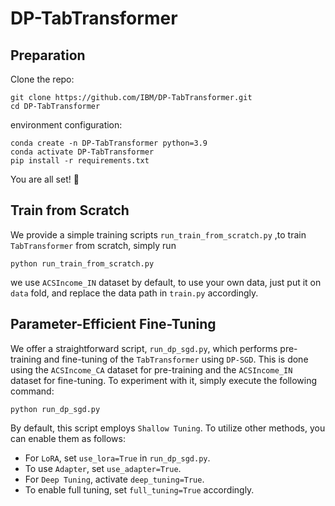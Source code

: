 # DP-TabTransformer
## Preparation

Clone the repo:

```
git clone https://github.com/IBM/DP-TabTransformer.git
cd DP-TabTransformer
```

environment configuration:

```
conda create -n DP-TabTransformer python=3.9
conda activate DP-TabTransformer
pip install -r requirements.txt
```

You are all set! 🎉

## Train from Scratch

We provide a simple training scripts `run_train_from_scratch.py` ,to train `TabTransformer` from scratch, simply run

```
python run_train_from_scratch.py
```

we use `ACSIncome_IN` dataset by default, to use your own data, just put it on `data` fold, and replace the data path in `train.py` accordingly.

## Parameter-Efficient Fine-Tuning

We offer a straightforward script, `run_dp_sgd.py`, which performs pre-training and fine-tuning of the `TabTransformer` using `DP-SGD`. This is done using the `ACSIncome_CA` dataset for pre-training and the `ACSIncome_IN` dataset for fine-tuning. To experiment with it, simply execute the following command:

```
python run_dp_sgd.py
```

By default, this script employs `Shallow Tuning`. To utilize other methods, you can enable them as follows:

- For `LoRA`, set `use_lora=True` in `run_dp_sgd.py`.
- To use `Adapter`, set `use_adapter=True`.
- For `Deep Tuning`, activate `deep_tuning=True`.
- To enable full tuning, set `full_tuning=True` accordingly.

